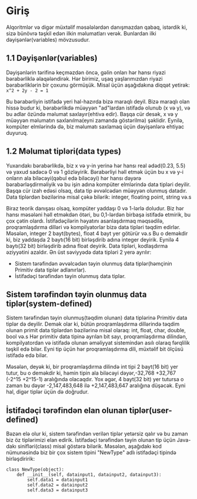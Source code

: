 # Giriş

Alqoritmlər və digər müxtəlif məsələlərdən danışmazdan qabaq, istərdik ki, sizə bünövrə təşkil edən ilkin məlumatları verək.
Bunlardan ilki dəyişənlər(variables) mövzusudur.

## 1.1 Dəyişənlər(variables)
Dəyişənlərin tərifinə keçməzdən öncə, gəlin onları hər hansı riyazi bərabərliklə əlaqələndirək. Hər birimiz, uşaq yaşlarımızdan riyazi bərabərliklərin bir çoxunu görmüşük. Misal üçün aşağıdakına diqqət yetirək:
`x^2 + 2y - 2 = 1`

Bu bərabərliyin istifadə yeri hal-hazırda bizə maraqlı deyil. Bizə maraqlı olan hissə budur ki, bərabərlikdə müəyyən "ad"lardan istifadə olunub (x və y), və bu adlar özündə məlumat saxlayır(ehtiva edir). Başqa cür desək, x və y müəyyən məlumatın saxlanılma(eyni zamanda göstərilmə) şəklidir. Eynilə, kompüter elmlərində də, biz məlumatı saxlamaq üçün dəyişənlərə ehtiyac duyuruq.

## 1.2 Məlumat tipləri(data types)
Yuxarıdakı bərabərlikdə, biz x və y-in yerinə hər hansı real ədəd(0.23, 5.5) və yaxud sadəcə 0 və 1 gözləyirik.
Bərabərliyi həll etmək üçün bu x və y-i onların ala biləcəyi(qəbul edə biləcəyi) hər hansı dəyərə bərabərləşdirməliyik və bu işin adına kompüter elmlərində data tipləri deyilir. Başqa cür izah edəsi olsaq, data tip əvvəlcədən müəyyən olunmuş datadır.
Data tiplərdən bəzilərinə misal çəkə bilərik: integer, floating point, string və.s

Biraz teorik danışası olsaq, kompüter yaddaşı 0 və 1-lərlə doludur. Biz hər hansı məsələni həll etməkdən ötəri, bu 0,1-lərdən birbaşa istifadə etmirik, bu çox çətin olardı. İstifadəçilərin həyatını asanlaşdırmaq məqsədilə, proqramlaşdırma dilləri və kompilyatorlar bizə data tipləri təqdim edirlər. Məsələn, integer 2 bayt(bytes), float 4 bayt yer götürür və.s
Bu o deməkdir ki, biz yaddaşda 2 baytı(16 bit) birləşdirib adına integer deyirik. Eynilə 4 baytı(32 bit) birləşdirib adına float deyirik.
Data tipləri, kodlaşdırma əziyyətini azaldır.
Ən üst səviyyədə data tipləri 2 yerə ayrılır:
* Sistem tərəfindən əvvəlcədən təyin olunmuş data tiplər(həmçinin Primitiv data tiplər adlanırlar).
* İstifadəçi tərəfindən təyin olunmuş data tiplər.

## Sistem tərəfindən təyin olunmuş data tiplər(system-defined)
Sistem tərəfindən təyin olunmuş(təqdim olunan) data tiplərinə Primitiv data tiplər də deyilir.
Demək olar ki, bütün proqramlaşdırma dillərində təqdim olunan primit data tiplərdən bəzilərinə misal olaraq: int, float, char, double, bool və.s
Hər primitiv data tipinə ayrılan bit sayı, proqramlaşdırma dilindən, kompilyatordan və istifadə olunan əməliyyat sistemindən asılı olaraq fərqlilik təşkil edə bilər. Eyni tip üçün hər proqramlaşdırma dili, müxtəlif bit ölçüsü istifadə edə bilər.

Məsələn, deyək ki, bir proqramlaşdırma dilində int tipi 2 bayt(16 bit) yer tutur, bu o deməkdir ki, həmin tipin ala biləcəyi dəyər,-32,768  +32,767 (-2^15 +2^15-1) aralığında olacaqdır. Yox əgər, 4 bayt(32 bit) yer tutursa o zaman bu dəyər -2,147,483,648 ilə +2,147,483,647 aralığına düşəcək. Eyni hal, digər tiplər üçün də doğrudur.

## İstifadəçi tərəfindən elan olunan tiplər(user-defined)
Bəzən elə olur ki, sistem tərəfindən verilən tiplər yetərsiz qalır və bu zaman biz öz tiplərimizi elan edirik.
İstifadəçi tərəfindən təyin olunan tip üçün Java-dakı sinifləri(class) misal göstərə bilərik.
Məsələn, aşağıdakı kod nümunəsində biz bir çox sistem tipini "NewType" adlı istifadəçi tipində birləşdiririk:

```
class NewType(object):
    def __init__(self, datainput1, datainput2, datainput3):
        self.data1 = datainput1
        self.data2 = datainput2
        self.data3 = datainput3
```  
